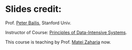 # Slides credit:

Prof. [Peter Bailis](http://www.bailis.org/), Stanford Univ.

Instructor of Course: [Principles of Data-Intensive Systems](http://web.stanford.edu/class/cs245/). 

This course is teaching by Prof. [Matei Zaharia](https://cs.stanford.edu/~matei/) now.
